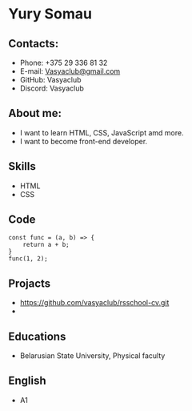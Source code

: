 # Yury Somau 
## Contacts:
* Phone: +375 29 336 81 32
* E-mail: Vasyaclub@gmail.com
* GitHub: Vasyaclub
* Discord: Vasyaclub
## About me: 
* I want to learn HTML, CSS, JavaScript amd more.
* I want to become front-end developer.
## Skills
* HTML
* CSS
## Code
```
const func = (a, b) => {
    return a + b;
}
func(1, 2);
```
## Projacts
* https://github.com/vasyaclub/rsschool-cv.git
*
## Educations
* Belarusian State University, Physical faculty
## English
* A1

